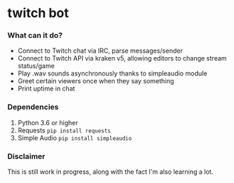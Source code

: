 # twitch bot

### What can it do?
- Connect to Twitch chat via IRC, parse messages/sender
- Connect to Twitch API via kraken v5, allowing editors to change stream status/game
- Play .wav sounds asynchronously thanks to simpleaudio module
- Greet certain viewers once when they say something
- Print uptime in chat

### Dependencies
1. Python 3.6 or higher
2. Requests ```pip install requests```
3. Simple Audio ```pip install simpleaudio```

### Disclaimer
This is still work in progress, along with the fact I'm also learning a lot.
